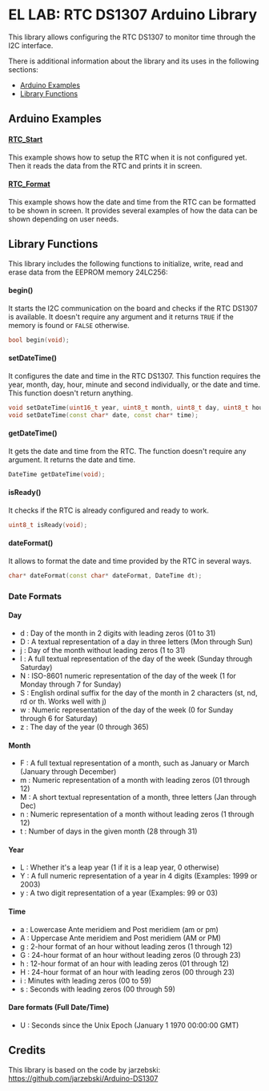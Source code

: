 # EL LAB: RTC DS1307 Arduino Library
This library allows configuring the RTC DS1307 to monitor time through the I2C interface.

There is additional information about the library and its uses in the following sections:
- [Arduino Examples](https://github.com/EL-LAB/EL-LAB_RTC_DS1307_Arduino_Library#arduino-examples)
- [Library Functions](https://github.com/EL-LAB/EL-LAB_RTC_DS1307_Arduino_Library#library-functions)

## Arduino Examples
#### [RTC_Start](/examples/RTC_Start/RTC_Start.ino)
This example shows how to setup the RTC when it is not configured yet. Then it reads the data from the RTC and prints it in screen.
#### [RTC_Format](/examples/RTC_Format/RTC_Format.ino)
This example shows how the date and time from the RTC can be formatted to be shown in screen. It provides several examples of how the data can be shown depending on user needs.

## Library Functions
This library includes the following functions to initialize, write, read and erase data from the EEPROM memory 24LC256:
#### begin()
It starts the I2C communication on the board and checks if the RTC DS1307 is available. It doesn't require any argument and it returns `TRUE` if the memory is found or `FALSE` otherwise.
```C++
bool begin(void);
```
#### setDateTime()
It configures the date and time in the RTC DS1307. This function requires the year, month, day, hour, minute and second individually, or the date and time. This function doesn't return anything.
```C++
void setDateTime(uint16_t year, uint8_t month, uint8_t day, uint8_t hour, uint8_t minute, uint8_t second);
void setDateTime(const char* date, const char* time);
```
#### getDateTime()
It gets the date and time from the RTC. The function doesn't require any argument. It returns the date and time.
```C++
DateTime getDateTime(void);
```
#### isReady()
It checks if the RTC is already configured and ready to work. 
```C++
uint8_t isReady(void);
```
#### dateFormat()
It allows to format the date and time provided by the RTC in several ways.
```C++
char* dateFormat(const char* dateFormat, DateTime dt);
```
### Date Formats
#### Day
- d : Day of the month in 2 digits with leading zeros (01 to 31)
- D : A textual representation of a day in three letters (Mon through Sun)
- j : Day of the month without leading zeros (1 to 31)
- l : A full textual representation of the day of the week (Sunday through Saturday)
- N : ISO-8601 numeric representation of the day of the week (1 for Monday through 7 for Sunday)
- S : English ordinal suffix for the day of the month in 2 characters (st, nd, rd or th. Works well with j)
- w : Numeric representation of the day of the week (0 for Sunday through 6 for Saturday)
- z : The day of the year (0 through 365)
#### Month
- F : A full textual representation of a month, such as January or March (January through December)
- m : Numeric representation of a month with leading zeros (01 through 12)
- M : A short textual representation of a month, three letters (Jan through Dec)
- n : Numeric representation of a month without leading zeros (1 through 12)
- t : Number of days in the given month (28 through 31)
#### Year
- L : Whether it's a leap year (1 if it is a leap year, 0 otherwise)
- Y : A full numeric representation of a year in 4 digits (Examples: 1999 or 2003)
- y : A two digit representation of a year (Examples: 99 or 03)
#### Time
- a : Lowercase Ante meridiem and Post meridiem (am or pm)
- A : Uppercase Ante meridiem and Post meridiem (AM or PM)
- g : 2-hour format of an hour without leading zeros (1 through 12)
- G : 24-hour format of an hour without leading zeros (0 through 23)
- h : 12-hour format of an hour with leading zeros (01 through 12)
- H : 24-hour format of an hour with leading zeros (00 through 23)
- i : Minutes with leading zeros (00 to 59)
- s : Seconds with leading zeros (00 through 59)
#### Dare formats (Full Date/Time)
- U : Seconds since the Unix Epoch (January 1 1970 00:00:00 GMT)
## Credits
This library is based on the code by jarzebski: https://github.com/jarzebski/Arduino-DS1307

